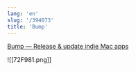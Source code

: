```yaml
---
lang: 'en'
slug: '/394073'
title: 'Bump'
---
```


[Bump — Release & update indie Mac apps](https://replay.software/bump)

![[72F981.png]]
